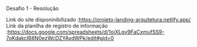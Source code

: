 Desafio 1 - Resolução


Link do site disponinibilizado :https://projeto-landing-arquitetura.netlify.app/
Link da planilha de registro de informação :https://docs.google.com/spreadsheets/d/1oiXLgv9FaCxmufSS9-7oKdakcIB8N0ezWcDZYAydWPk/edit#gid=0
